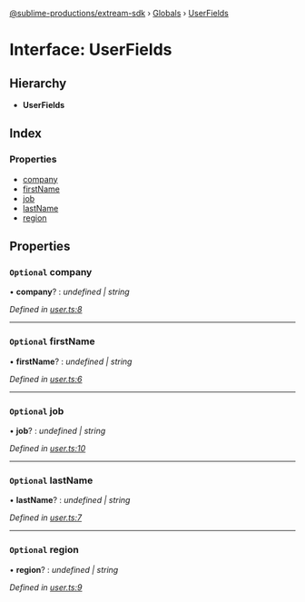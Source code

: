 [@sublime-productions/extream-sdk](../README.md) › [Globals](../globals.md) › [UserFields](userfields.md)

# Interface: UserFields

## Hierarchy

* **UserFields**

## Index

### Properties

* [company](userfields.md#optional-company)
* [firstName](userfields.md#optional-firstname)
* [job](userfields.md#optional-job)
* [lastName](userfields.md#optional-lastname)
* [region](userfields.md#optional-region)

## Properties

### `Optional` company

• **company**? : *undefined | string*

*Defined in [user.ts:8](https://github.com/Extream-SaaS/ex-sdk/blob/1dafdd0/src/user.ts#L8)*

___

### `Optional` firstName

• **firstName**? : *undefined | string*

*Defined in [user.ts:6](https://github.com/Extream-SaaS/ex-sdk/blob/1dafdd0/src/user.ts#L6)*

___

### `Optional` job

• **job**? : *undefined | string*

*Defined in [user.ts:10](https://github.com/Extream-SaaS/ex-sdk/blob/1dafdd0/src/user.ts#L10)*

___

### `Optional` lastName

• **lastName**? : *undefined | string*

*Defined in [user.ts:7](https://github.com/Extream-SaaS/ex-sdk/blob/1dafdd0/src/user.ts#L7)*

___

### `Optional` region

• **region**? : *undefined | string*

*Defined in [user.ts:9](https://github.com/Extream-SaaS/ex-sdk/blob/1dafdd0/src/user.ts#L9)*

